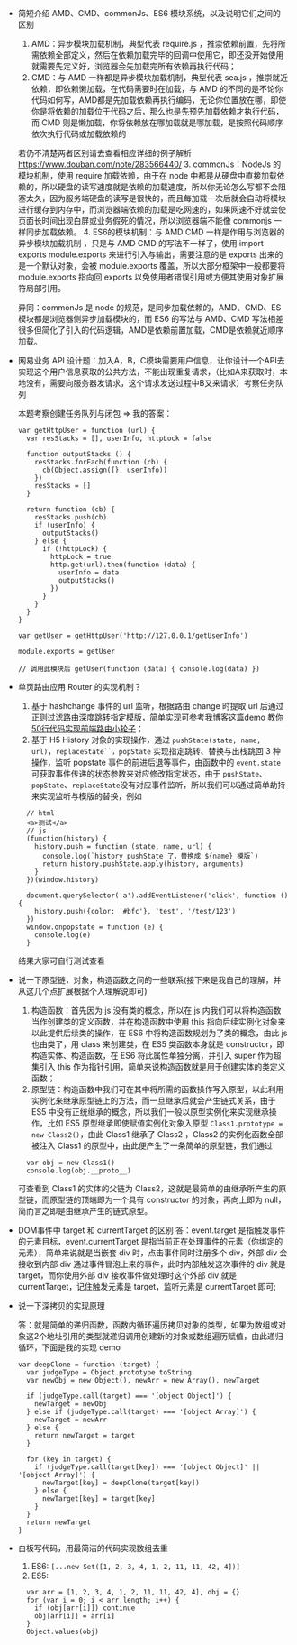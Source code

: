 * 简短介绍 AMD、CMD、commonJs、ES6 模块系统，以及说明它们之间的区别
  1. AMD：异步模块加载机制，典型代表 require.js ，推崇依赖前置，先将所需依赖全部定义，然后在依赖加载完毕的回调中使用它，即还没开始使用就需要先定义好，浏览器会先加载完所有依赖再执行代码；
  2. CMD：与 AMD 一样都是异步模块加载机制，典型代表 sea.js ，推崇就近依赖，即依赖懒加载，在代码需要时在加载，与 AMD 的不同的是不论你代码如何写，AMD都是先加载依赖再执行编码，无论你位置放在哪，即使你是将依赖的加载位于代码之后，那么也是先预先加载依赖才执行代码，而 CMD 则是懒加载，你将依赖放在哪加载就是哪加载，是按照代码顺序依次执行代码或加载依赖的

    若仍不清楚两者区别请去查看相应详细的例子解析 https://www.douban.com/note/283566440/
  3. commonJs：NodeJs 的模块机制，使用 require 加载依赖，由于在 node 中都是从硬盘中直接加载依赖的，所以硬盘的读写速度就是依赖的加载速度，所以你无论怎么写都不会阻塞太久，因为服务端硬盘的读写是很快的，而且每加载一次后就会自动将模块进行缓存到内存中，而浏览器端依赖的加载是吃网速的，如果网速不好就会使页面长时间出现白屏或业务假死的情况，所以浏览器端不能像 commonjs 一样同步加载依赖。
  4. ES6的模块机制：与 AMD CMD 一样是作用与浏览器的 异步模块加载机制 ，只是与 AMD CMD 的写法不一样了，使用 import exports module.exports 来进行引入与输出，需要注意的是 exports 出来的是一个默认对象，会被 module.exports 覆盖，所以大部分框架中一般都要将 module.exports 指向回 exports 以免使用者错误引用或方便其使用对象扩展符局部引用。

    异同：commonJs 是 node 的规范，是同步加载依赖的，AMD、CMD、ES模块都是浏览器侧异步加载模块的，而 ES6 的写法与 AMD、CMD 写法相差很多但简化了引入的代码逻辑，AMD是依赖前置加载，CMD是依赖就近顺序加载。

* 网易业务 API 设计题：加入A，B，C模块需要用户信息，让你设计一个API去实现这个用户信息获取的公共方法，不能出现重复请求，（比如A来获取时，本地没有，需要向服务器发请求，这个请求发送过程中B又来请求）考察任务队列

  本题考察创建任务队列与闭包 => 我的答案：
  ```
  var getHttpUser = function (url) {
    var resStacks = [], userInfo, httpLock = false

    function outputStacks () {
      resStacks.forEach(function (cb) {
        cb(Object.assign({}, userInfo))
      })
      resStacks = []
    }

    return function (cb) {
      resStacks.push(cb)
      if (userInfo) {
        outputStacks()
      } else {
        if (!httpLock) {
          httpLock = true
          http.get(url).then(function (data) {
            userInfo = data
            outputStacks()
          })
        }
      }
    }
  }

  var getUser = getHttpUser('http://127.0.0.1/getUserInfo')

  module.exports = getUser

  // 调用此模块后 getUser(function (data) { console.log(data) })
  ```

* 单页路由应用 Router 的实现机制？
  1. 基于 hashchange 事件的 url 监听，根据路由 change 时提取 url 后通过正则过滤路由深度跳转指定模版，简单实现可参考我博客这篇demo [教你50行代码实现前端路由小轮子](https://mp.csdn.net/mdeditor/78076473#)；
  2. 基于 H5 History 对象的实现操作，通过 `pushState(state, name, url)`，`replaceState``，popState` 实现指定跳转、替换与出栈跳回 3 种操作，监听 popstate 事件的前进后退等事件，由函数中的 `event.state` 可获取事件传递的状态参数来对应修改指定状态，由于 `pushState`、`popState`、`replaceState`没有对应事件监听，所以我们可以通过简单劫持来实现监听与模版的替换，例如
  ```
    // html
    <a>测试</a>
    // js
    (function(history) {
      history.push = function (state, name, url) {
        console.log(`history pushState 了，替换成 ${name} 模版`)
        return history.pushState.apply(history, arguments)
      }
    })(window.history)

    document.querySelector('a').addEventListener('click', function () {
      history.push({color: '#bfc'}, 'test', '/test/123')
    })
    window.onpopstate = function (e) {
      console.log(e)
    }
  ```
  结果大家可自行测试查看

* 说一下原型链，对象，构造函数之间的一些联系(接下来是我自己的理解，并从这几个点扩展根据个人理解说即可)
  1. 构造函数：首先因为 js 没有类的概念，所以在 js 内我们可以将构造函数当作创建类的定义函数，并在构造函数中使用 this 指向后续实例化对象来以此提供后续类的操作，在 ES6 中将构造函数规划为了类的概念，由此 js 也由类了，用 class 来创建类，在 ES5 类函数本身就是 constructor，即构造实体、构造函数，在 ES6 将此属性单独分离，并引入 super 作为超集引入 this 作为指针引用，简单来说构造函数就是用于创建实体的类定义函数；
  2. 原型链：构造函数中我们可在其中将所需的函数操作写入原型，以此利用实例化来继承原型链上的方法，而一旦继承后就会产生链式关系，由于 ES5 中没有正统继承的概念，所以我们一般以原型实例化来实现继承操作，比如 ES5 原型继承即使赋值实例化对象入原型 `Class1.prototype = new Class2()`，由此 Class1 继承了 Class2 ，Class2 的实例化函数全部被注入 Class1 的原型中，由此便产生了一条简单的原型链，我们通过
  ```
    var obj = new Class1()
    console.log(obj.__proto__)
  ```
  可查看到 Class1 的实体的父链为 Class2，这就是最简单的由继承所产生的原型链，而原型链的顶端即为一个具有 constructor 的对象，再向上即为 null，简而言之即是由继承产生的链式原型。


* DOM事件中 target 和 currentTarget 的区别
  答：event.target 是指触发事件的元素目标，event.currentTarget 是指当前正在处理事件的元素（你绑定的元素），简单来说就是当嵌套 div 时，点击事件同时注册多个 div，外部 div 会接收到内部 div 通过事件冒泡上来的事件，此时内部触发这次事件的 div 就是 target，而你使用外部 div 接收事件做处理时这个外部 div 就是 currentTarget，记住触发元素是 target，监听元素是 currentTarget 即可;

* 说一下深拷贝的实现原理

  答：就是简单的递归函数，函数内循环遍历拷贝对象的类型，如果为数组或对象这2个地址引用的类型就递归调用创建新的对象或数组遍历赋值，由此递归循环，下面是我的实现 demo
  ```
  var deepClone = function (target) {
    var judgeType = Object.prototype.toString
    var newObj = new Object(), newArr = new Array(), newTarget

    if (judgeType.call(target) === '[object Object]') {
      newTarget = newObj
    } else if (judgeType.call(target) === '[object Array]') {
      newTarget = newArr
    } else {
      return newTarget = target
    }

    for (key in target) {
      if (judgeType.call(target[key]) === '[object Object]' || '[object Array]') {
        newTarget[key] = deepClone(target[key])
      } else {
        newTarget[key] = target[key]
      }
    }
    return newTarget
  }
  ```

* 白板写代码，用最简洁的代码实现数组去重
  1. ES6: `[...new Set([1, 2, 3, 4, 1, 2, 11, 11, 42, 4])]`
  2. ES5:
  ```
    var arr = [1, 2, 3, 4, 1, 2, 11, 11, 42, 4], obj = {}
    for (var i = 0; i < arr.length; i++) {
      if (obj[arr[i]]) continue
      obj[arr[i]] = arr[i]
    }
    Object.values(obj)
  ```
